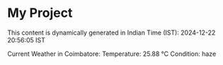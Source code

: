 # My Project

This content is dynamically generated in Indian Time (IST): 2024-12-22 20:56:05 IST


Current Weather in Coimbatore:
Temperature: 25.88 °C
Condition: haze
